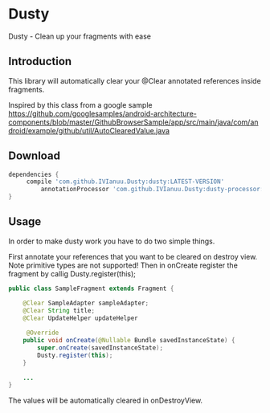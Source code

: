 # Dusty
Dusty - Clean up your fragments with ease

## Introduction
This library will automatically clear your @Clear annotated references inside fragments.

Inspired by this class from a google sample https://github.com/googlesamples/android-architecture-components/blob/master/GithubBrowserSample/app/src/main/java/com/android/example/github/util/AutoClearedValue.java

## Download
```groovy
dependencies {
	 compile 'com.github.IVIanuu.Dusty:dusty:LATEST-VERSION'
         annotationProcessor 'com.github.IVIanuu.Dusty:dusty-processor:LATEST-VERSION'
}
```
## Usage

In order to make dusty work you have to do two simple things.

First annotate your references that you want to be cleared on destroy view. Note primitive types are not supported!
Then in onCreate register the fragment by callig Dusty.register(this);

```java
public class SampleFragment extends Fragment {

    @Clear SampleAdapter sampleAdapter;
    @Clear String title;
    @Clear UpdateHelper updateHelper
    
     @Override
    public void onCreate(@Nullable Bundle savedInstanceState) {
        super.onCreate(savedInstanceState);
        Dusty.register(this);
    }
    
    ...
}
```

The values will be automatically cleared in onDestroyView.
